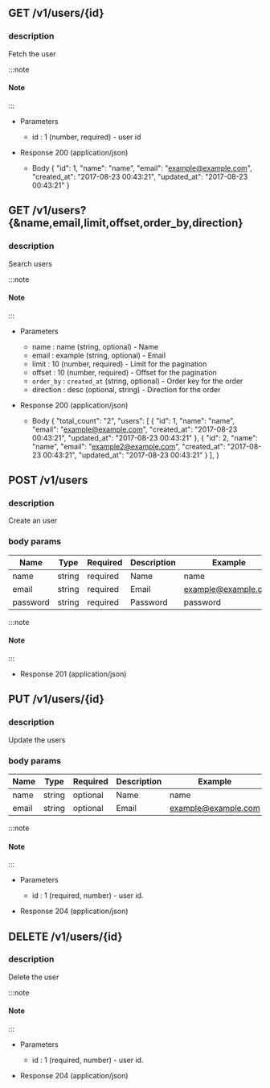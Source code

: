 ## GET /v1/users/{id}

### description
Fetch the user

:::note
#### Note
:::

+ Parameters
    + id : 1 (number, required) - user id

+ Response 200 (application/json)
    + Body
        {
            "id": 1,
            "name": "name",
            "email": "example@example.com",
            "created_at": "2017-08-23 00:43:21",
            "updated_at": "2017-08-23 00:43:21"
        }


## GET /v1/users?{&name,email,limit,offset,order_by,direction}

### description
Search users

:::note
#### Note
:::

+ Parameters
    + name : name (string, optional) - Name
    + email : example (string, optional) - Email
    + limit : 10 (number, required) - Limit for the pagination
    + offset : 10 (number, required) - Offset for the pagination
    + `order_by` : `created_at` (string, optional) - Order key for the order
    + direction : desc (optional, string) - Direction for the order

+ Response 200 (application/json)
    + Body
        {
            "total_count": "2",
            "users": [
                {
                    "id": 1,
                    "name": "name",
                    "email": "example@example.com",
                    "created_at": "2017-08-23 00:43:21",
                    "updated_at": "2017-08-23 00:43:21"
                },
                {
                    "id": 2,
                    "name": "name",
                    "email": "example2@example.com",
                    "created_at": "2017-08-23 00:43:21",
                    "updated_at": "2017-08-23 00:43:21"
                }
            ],
        }


## POST /v1/users

### description
Create an user

### body params
Name | Type | Required | Description | Example
--- | --- | --- | --- | ---
name | string | required | Name | name
email | string | required | Email | example@example.com
password | string | required | Password | password

:::note
#### Note
:::

+ Response 201 (application/json)


## PUT /v1/users/{id}

### description
Update the users

### body params
Name | Type | Required | Description | Example
--- | --- | --- | --- | ---
name | string | optional | Name | name
email | string | optional | Email | example@example.com

:::note
#### Note
:::

+ Parameters
    + id : 1 (required, number) - user id.

+ Response 204 (application/json)


## DELETE /v1/users/{id}

### description
Delete the user

:::note
#### Note
:::

+ Parameters
    + id : 1 (required, number) - user id.

+ Response 204 (application/json)
